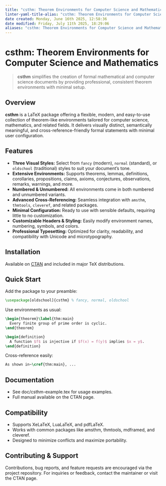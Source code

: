 ```yaml
---
title: "csthm: Theorem Environments for Computer Science and Mathematics"
linter-yaml-title-alias: "csthm: Theorem Environments for Computer Science and Mathematics"
date created: Monday, June 16th 2025, 12:58:36
date modified: Friday, July 11th 2025, 18:29:06
aliases: "csthm: Theorem Environments for Computer Science and Mathematics"
---
```


# csthm: Theorem Environments for Computer Science and Mathematics

> **csthm** simplifies the creation of formal mathematical and computer science documents by providing professional, consistent theorem environments with minimal setup.

## Overview

**csthm** is a LaTeX package offering a flexible, modern, and easy-to-use collection of theorem-like environments tailored for computer science, mathematics, and related fields. It delivers visually distinct, semantically meaningful, and cross-reference-friendly formal statements with minimal user configuration.

## Features

- **Three Visual Styles:** Select from `fancy` (modern), `normal` (standard), or `oldschool` (traditional) styles to suit your document’s tone.
- **Extensive Environments:** Supports theorems, lemmas, definitions, corollaries, propositions, claims, axioms, conjectures, observations, remarks, warnings, and more.
- **Numbered & Unnumbered:** All environments come in both numbered and unnumbered variants.
- **Advanced Cross-Referencing:** Seamless integration with `amsthm`, `thmtools`, `cleveref`, and related packages.
- **Minimal Configuration:** Ready to use with sensible defaults, requiring little to no customization.
- **Customizable Headers & Styling:** Easily modify environment names, numbering, symbols, and colors.
- **Professional Typesetting:** Optimized for clarity, readability, and compatibility with Unicode and microtypography.

## Installation

Available on [CTAN](https://ctan.org/pkg/csthm) and included in major TeX distributions.

## Quick Start

Add the package to your preamble:

```latex
\usepackage[oldschool]{csthm} % fancy, normal, oldschool
```

Use environments as usual:

```latex
\begin{theorem}\label{thm:main}
  Every finite group of prime order is cyclic.
\end{theorem}

\begin{definition}
  A function $f$ is injective if $f(x) = f(y)$ implies $x = y$.
\end{definition}
```

Cross-reference easily:

```latex
As shown in~\cref{thm:main}, ...
```

## Documentation

- See doc/csthm-example.tex for usage examples.
- Full manual available on the CTAN page.

## Compatibility

- Supports XeLaTeX, LuaLaTeX, and pdfLaTeX.
- Works with common packages like amsthm, thmtools, mdframed, and cleveref.
- Designed to minimize conflicts and maximize portability.

## Contributing & Support

Contributions, bug reports, and feature requests are encouraged via the project repository. For inquiries or feedback, contact the maintainer or visit the CTAN page.
